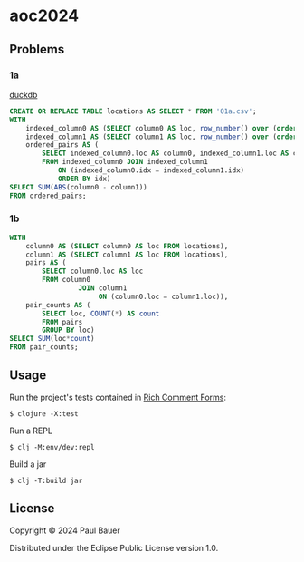 # aoc2024

## Problems

### 1a

[duckdb](https://duckdb.org/)

```sql
CREATE OR REPLACE TABLE locations AS SELECT * FROM '01a.csv';
WITH
    indexed_column0 AS (SELECT column0 AS loc, row_number() over (order by column0) as idx FROM locations),
    indexed_column1 AS (SELECT column1 AS loc, row_number() over (order by column1) as idx FROM locations),
    ordered_pairs AS (
        SELECT indexed_column0.loc AS column0, indexed_column1.loc AS column1, indexed_column1.idx AS idx
        FROM indexed_column0 JOIN indexed_column1
            ON (indexed_column0.idx = indexed_column1.idx)
            ORDER BY idx)
SELECT SUM(ABS(column0 - column1))
FROM ordered_pairs;
```

### 1b

```sql
WITH
    column0 AS (SELECT column0 AS loc FROM locations),
    column1 AS (SELECT column1 AS loc FROM locations),
    pairs AS (
        SELECT column0.loc AS loc
        FROM column0
                 JOIN column1
                      ON (column0.loc = column1.loc)),
    pair_counts AS (
        SELECT loc, COUNT(*) AS count
        FROM pairs
        GROUP BY loc)
SELECT SUM(loc*count)
FROM pair_counts;
```

## Usage

Run the project's tests contained in [Rich Comment Forms](https://github.com/hyperfiddle/rcf):

    $ clojure -X:test

Run a REPL

    $ clj -M:env/dev:repl

Build a jar

    $ clj -T:build jar

## License

Copyright © 2024 Paul Bauer

Distributed under the Eclipse Public License version 1.0.
